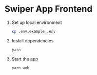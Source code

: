 # Swiper App Frontend

1. Set up local environment

   ```bash
   cp .env.example .env
   ```

2. Install dependencies

   ```bash
   yarn
   ```

3. Start the app

   ```bash
   yarn web
   ```
